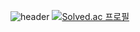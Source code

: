 ![header](https://capsule-render.vercel.app/api?type=waving&color=auto&height=300&section=header&text=Developer%20BBAAMM&fontSize=90)
[![Solved.ac
프로필](http://mazassumnida.wtf/api/v2/generate_badge?boj=developer_ksb)](https://solved.ac/developer_ksb)
